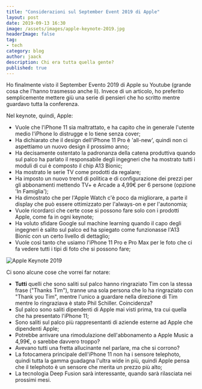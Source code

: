 ```yaml
---
title: "Considerazioni sul September Event 2019 di Apple"
layout: post
date: 2019-09-13 16:30
image: /assets/images/apple-keynote-2019.jpg
headerImage: false
tag:
- tech
category: blog
author: jaack
description: Chi era tutta quella gente?
published: true
---
```


Ho finalmente visto il September Evento 2019 di Apple su Youtube (grande cosa che l'hanno trasmesso anche lì). Invece di un articolo, ho preferito semplicemente mettere giù una serie di pensieri che ho scritto mentre guardavo tutta la conferenza.

Nel keynote, quindi, Apple:
* Vuole che l'iPhone 11 sia maltrattato, e ha capito che in generale l'utente medio l'iPhone lo distrugge e lo tiene senza cover;
* Ha dichiarato che il design dell'iPhone 11 Pro è 'all-new', quindi non ci aspettiamo un nuovo design il prossimo anno;
* Ha decisamente ostentato la padronanza della catena produttiva quando sul palco ha parlato il responsabile degli ingegneri che ha mostrato tutti i moduli di cui è composto il chip A13 Bionic;
* Ha mostrato le serie TV come prodotti da regalare;
* Ha imposto un nuovo trend di politica e di configurazione dei prezzi per gli abbonamenti mettendo TV+ e Arcade a 4,99€ per 6 persone (opzione 'In Famiglia');
* Ha dimostrato che per l'Apple Watch c'è poco da migliorare, a parte il display che può essere ottimizzato per l'always-on e per l'autonomia;
* Vuole ricordarci che certe cose si possono fare solo con i prodotti Apple, come fa in ogni keynote;
* Ha voluto sfidare Google sul machine learning quando il capo degli ingegneri è salito sul palco ed ha spiegato come funzionasse l'A13 Bionic con un certo livello di dettaglio;
* Vuole così tanto che usiamo l'iPhone 11 Pro e Pro Max per le foto che ci fa vedere tutti i tipi di foto che si possono fare;

<img class="image" src="{{site.url}}/assets/images/apple-keynote-2019.png" alt="Apple Keynote 2019">

Ci sono alcune cose che vorrei far notare:
* **Tutti** quelli che sono saliti sul palco hanno ringraziato Tim con la stessa frase ("Thanks Tim"), tranne una sola persona che lo ha ringraziato con "Thank you Tim", mentre l'unico a guardare nella direzione di Tim mentre lo ringraziava è stato Phil Schiller. Coincidenza?
* Sul palco sono saliti dipendenti di Apple mai visti prima, tra cui quella che ha presentato l'iPhone 11;
* Sono saliti sul palco più rappresentanti di aziende esterne ad Apple che dipendenti Apple;
* Potrebbe arrivare una rimodulazione dell'abbonamento a Apple Music a 4,99€, o sarebbe davvero troppo?
* Avevano tutti una fretta allucinante nel parlare, ma che si corrono?
* La fotocamera principale dell'iPhone 11 non ha i sensore telephoto, quindi tutta la gamma guadagna l'ultra wide in più, quindi Apple pensa che il telephoto è un sensore che merita un prezzo più alto;
* La tecnologia Deep Fusion sarà interessante, quando sarà rilasciata nei prossimi mesi.
